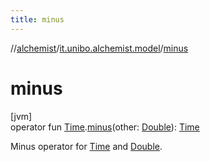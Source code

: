 ```yaml
---
title: minus
---
```

//[alchemist](../../index.html)/[it.unibo.alchemist.model](index.html)/[minus](minus.html)



# minus



[jvm]\
operator fun [Time](../it.unibo.alchemist.model.interfaces/-time/index.html).[minus](minus.html)(other: [Double](https://kotlinlang.org/api/latest/jvm/stdlib/kotlin/-double/index.html)): [Time](../it.unibo.alchemist.model.interfaces/-time/index.html)



Minus operator for [Time](../it.unibo.alchemist.model.interfaces/-time/index.html) and [Double](https://kotlinlang.org/api/latest/jvm/stdlib/kotlin/-double/index.html).




